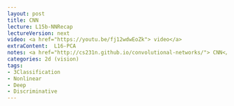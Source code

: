 ```yaml
---
layout: post
title: CNN 
lecture: L15b-NNRecap
lectureVersion: next
video: <a href="https://youtu.be/fj12wdwEoZk"> video</a> 
extraContent:  L16-PCA
notes: <a href="http://cs231n.github.io/convolutional-networks/"> CNN</a> 
categories: 2d (vision)
tags:
- 3Classification
- Nonlinear
- Deep
- Discriminative
---
```

